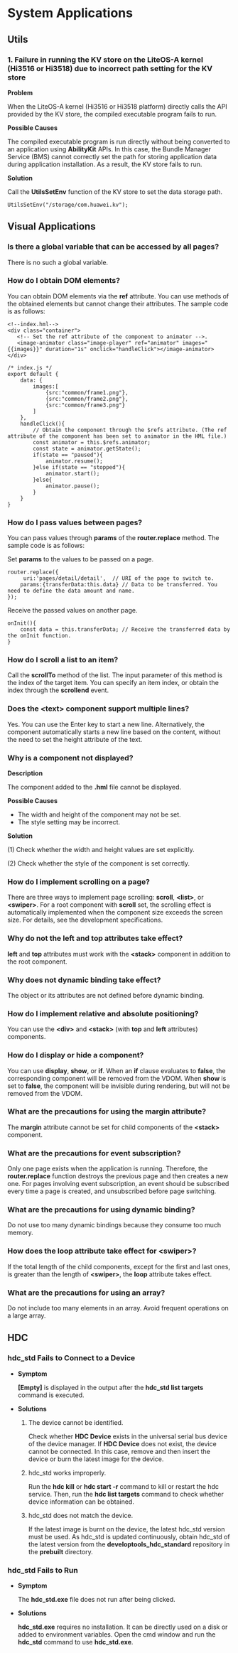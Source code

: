 # System Applications<a name="EN-US_TOPIC_0000001169690992"></a>

## Utils<a name="section639433461512"></a>

### 1. Failure in running the KV store on the LiteOS-A kernel \(Hi3516 or Hi3518\) due to incorrect path setting for the KV store<a name="section16520347131511"></a>

**Problem**

When the LiteOS-A kernel \(Hi3516 or Hi3518 platform\) directly calls the API provided by the KV store, the compiled executable program fails to run.

**Possible Causes**

The compiled executable program is run directly without being converted to an application using  **AbilityKit**  APIs. In this case, the Bundle Manager Service \(BMS\) cannot correctly set the path for storing application data during application installation. As a result, the KV store fails to run.

**Solution**

Call the  **UtilsSetEnv**  function of the KV store to set the data storage path.

```
UtilsSetEnv("/storage/com.huawei.kv");
```

## Visual Applications<a name="section787718474161"></a>

### Is there a global variable that can be accessed by all pages?<a name="section187297991718"></a>

There is no such a global variable.

### How do I obtain DOM elements?<a name="section1833493719175"></a>

You can obtain DOM elements via the  **ref**  attribute. You can use methods of the obtained elements but cannot change their attributes. The sample code is as follows:

```
<!--index.hml-->
<div class="container">
   <!-- Set the ref attribute of the component to animator -->.
   <image-animator class="image-player" ref="animator" images="{{images}}" duration="1s" onclick="handleClick"></image-animator>
</div>

/* index.js */
export default {
    data: {
        images:[
            {src:"common/frame1.png"},
            {src:"common/frame2.png"},
            {src:"common/frame3.png"}
        ]
    },
    handleClick(){
        // Obtain the component through the $refs attribute. (The ref attribute of the component has been set to animator in the HML file.)
        const animator = this.$refs.animator;
        const state = animator.getState();
        if(state == "paused"){
            animator.resume();
        }else if(state == "stopped"){
            animator.start();
        }else{
            animator.pause();
        }
    }
}
```

### How do I pass values between pages?<a name="section184283812183"></a>

You can pass values through  **params**  of the  **router.replace**  method. The sample code is as follows:

Set  **params**  to the values to be passed on a page.

```
router.replace({
     uri:'pages/detail/detail',  // URI of the page to switch to.
    params:{transferData:this.data} // Data to be transferred. You need to define the data amount and name.
});
```

Receive the passed values on another page.

```
onInit(){
    const data = this.transferData; // Receive the transferred data by the onInit function.
}  
```

### How do I scroll a list to an item?<a name="section11897734131811"></a>

Call the  **scrollTo**  method of the list. The input parameter of this method is the index of the target item. You can specify an item index, or obtain the index through the  **scrollend**  event.

### Does the  **<text\>**  component support multiple lines?<a name="section5872656121814"></a>

Yes. You can use the Enter key to start a new line. Alternatively, the component automatically starts a new line based on the content, without the need to set the height attribute of the text.

### Why is a component not displayed?<a name="section7397125317107"></a>

**Description**

The component added to the  **.hml**  file cannot be displayed.

**Possible Causes**

-   The width and height of the component may not be set.
-   The style setting may be incorrect.

**Solution**

\(1\) Check whether the width and height values are set explicitly.

\(2\) Check whether the style of the component is set correctly.

### How do I implement scrolling on a page?<a name="section338794422010"></a>

There are three ways to implement page scrolling:  **scroll**,  **<list\>**, or  **<swiper\>**. For a root component with  **scroll**  set, the scrolling effect is automatically implemented when the component size exceeds the screen size. For details, see the development specifications.

### Why do not the  **left**  and  **top**  attributes take effect?<a name="section2597193611217"></a>

**left**  and  **top**  attributes must work with the  **<stack\>**  component in addition to the root component.

### Why does not dynamic binding take effect?<a name="section6939050172115"></a>

The object or its attributes are not defined before dynamic binding.

### How do I implement relative and absolute positioning?<a name="section5547311192215"></a>

You can use the  **<div\>**  and  **<stack\>**  \(with  **top**  and  **left**  attributes\) components.

### How do I display or hide a component?<a name="section16107113352213"></a>

You can use  **display**,  **show**, or  **if**. When an  **if**  clause evaluates to  **false**, the corresponding component will be removed from the VDOM. When  **show**  is set to  **false**, the component will be invisible during rendering, but will not be removed from the VDOM.

### What are the precautions for using the  **margin**  attribute?<a name="section1524910142314"></a>

The  **margin**  attribute cannot be set for child components of the  **<stack\>**  component.

### What are the precautions for event subscription?<a name="section1537132012231"></a>

Only one page exists when the application is running. Therefore, the  **router.replace**  function destroys the previous page and then creates a new one. For pages involving event subscription, an event should be subscribed every time a page is created, and unsubscribed before page switching.

### What are the precautions for using dynamic binding?<a name="section96561452236"></a>

Do not use too many dynamic bindings because they consume too much memory.

### How does the  **loop**  attribute take effect for  **<swiper\>**?<a name="section690166112414"></a>

If the total length of the child components, except for the first and last ones, is greater than the length of  **<swiper\>**, the  **loop**  attribute takes effect.

### What are the precautions for using an array?<a name="section1554552822414"></a>

Do not include too many elements in an array. Avoid frequent operations on a large array.

## HDC<a name="section412357182518"></a>

### hdc\_std Fails to Connect to a Device<a name="section1965012223257"></a>

-   **Symptom**

    **\[Empty\]**  is displayed in the output after the  **hdc\_std list targets**  command is executed.

-   **Solutions**
    1.  The device cannot be identified.

        Check whether  **HDC Device**  exists in the universal serial bus device of the device manager. If  **HDC Device**  does not exist, the device cannot be connected. In this case, remove and then insert the device or burn the latest image for the device.

    2.  hdc\_std works improperly.

        Run the  **hdc kill**  or  **hdc start -r**  command to kill or restart the hdc service. Then, run the  **hdc list targets**  command to check whether device information can be obtained.

    3.  hdc\_std does not match the device.

        If the latest image is burnt on the device, the latest hdc\_std version must be used. As hdc\_std is updated continuously, obtain hdc\_std of the latest version from the  **developtools\_hdc\_standard**  repository in the  **prebuilt**  directory.



### hdc\_std Fails to Run<a name="section1157575212515"></a>

-   **Symptom**

    The  **hdc\_std.exe**  file does not run after being clicked.

-   **Solutions**

    **hdc\_std.exe**  requires no installation. It can be directly used on a disk or added to environment variables. Open the cmd window and run the  **hdc\_std**  command to use  **hdc\_std.exe**.


